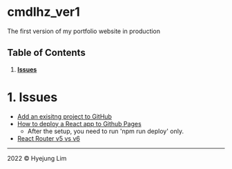 # cmdlhz_ver1
The first version of my portfolio website in production

## Table of Contents
1. <b>[Issues](https://github.com/howdyhyejung/portfolio#1-issues)</b>

# 1. Issues
- [Add an exisitng project to GitHub](https://gist.github.com/alexpchin/102854243cd066f8b88e)
- [How to deploy a React app to Github Pages](https://youtu.be/5I37iVCDUTU)
  * After the setup, you need to run 'npm run deploy' only.
- [React Router v5 vs v6](https://reactrouter.com/docs/en/v6/upgrading/v5#upgrade-all-switch-elements-to-routes)

- - -

2022 © Hyejung Lim 